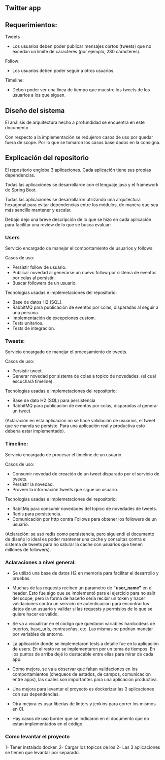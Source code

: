## Twitter app

## Requerimientos:

Tweets

- Los usuarios deben poder publicar mensajes cortos (tweets) que no excedan un
  límite de caracteres (por ejemplo, 280 caracteres).

Follow:

- Los usuarios deben poder seguir a otros usuarios.

Timeline:

- Deben poder ver una línea de tiempo que muestre los tweets de los usuarios a los
  que siguen.

## Diseño del sistema

El análisis de arquitectura hecho a profundidad se encuentra en este documento.

Con respecto a la implementación se redujeron casos de uso por quedar fuera de scope. Por lo que se tomaron los casos
base dados en la consigna.

## Explicación del repositorio

El repositorio engloba 3 aplicaciones. Cada aplicación tiene sus propias dependencias.

Todas las aplicaciones se desarrollaron con el lenguaje java y el framework de Spring Boot.

Todas las aplicaciones se desarrollaron utilizando una arquitectura hexagonal para evitar dependencias entre los
módulos, de manera que sea más sencillo mantener y escalar.

Debajo dejo una breve descripción de lo que se hizo en cada aplicación para facilitar una review de lo que se busca
evaluar:

### Users

Servicio encargado de manejar el comportamiento de usuarios y follows:

Casos de uso:

- Persistir follow de usuario.
- Publicar novedad al generarse un nuevo follow por sistema de eventos por colas al persistir.
- Buscar followers de un usuario.

Tecnologías usadas e implemetaciones del repositorio:

- Base de datos H2 (SQL).
- RabbitMQ para publicación de eventos por colas, disparadas al seguir a una persona.
- Implementación de excepciones custom.
- Tests unitarios.
- Tests de integración.

### Tweets:

Servicio encargado de manejar el procesamiento de tweets.

Casos de uso:

- Persistir tweet.
- Generar novedad por sistema de colas a topico de novedades. (el cual escuchará timeline).

Tecnologías usadas e implemetaciones del repositorio:

- Base de dato H2 (SQL) para persistencia
- RabbitMQ para publicación de eventos por colas, disparadas al generar un tweet.

(Aclaración en esta aplicación no se hace validación de usuarios, el tweet que se manda se persiste. Para una
aplicación real y productiva esto debería estar implementado).

### Timeline:

Servicio encargado de procesar el timeline de un usuario.

Casos de uso:

- Consumir novedad de creación de un tweet disparado por el servicio de tweets.
- Persistir la novedad.
- Proveer la información tweets que sigue un usuario.

Tecnologías usadas e implemetaciones del repositorio:

- RabitMq para consumir novedades del topico de novedades de tweets.
- Redis para persistencia.
- Comunicación por http contra Follows para obtener los followers de un usuario.

(Aclaración: se usó redis como persistencia, pero siguiendi el documento de diseño lo ideal es poder mantener una cache
y consultas contra el sistema de tweets para no saturar la cache con usuarios que tienen millones de followers).

### Aclaraciones a nivel general:

- Se utilizó una base de datos H2 en memoria para facilitar el desarrollo y pruebas.

- Muchas de las requests reciben un parametro de **"user_name"** en el header. Esto fue algo que se implementó para el
  ejercicio para no salir del scope, pero la forma de hacerlo sería recibir un token y hacer validaciones contra un
  servicio de
  autenticacion para encontrar los datos de un usuario y validar si las requests y permisios de lo que se quiere hacer
  es valido.

- Se va a visualizar en el código que quedaron variables hardcodeas de puertos, base_urls, contraseñas, etc. Las mismas
  se
  podrian manejar por variables de entorno.

- La aplicación donde se implemetaron tests a detalle fue en la aplicación de users. En el resto no se implementaron por
  un
  tema de tiempos. En los puntos de arriba dejé lo destacable entre ellas para mirar de cada app.

- Como mejora, se va a observar que faltan validaciones en los comportamientos (chequeos de estados, de campos,
  comunicacion entre
  apps), las cuales son importantes para una aplicacion productiva.

- Una mejora para levantar el proyecto es dockerizar las 3 aplicaciones con sus dependencias.

- Otra mejora es usar liberías de linters y jenkins para correr los mismos en CI.

- Hay casos de uso border que se indicaron en el documento que no estan implementados en el código.

### Como levantar el proyecto

1- Tener instalado docker.
2- Cargar los topicos de los 
2- Las 3 aplicaciones se tienen que levantar por separado.